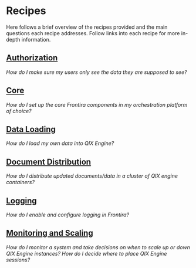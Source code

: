 # Recipes

Here follows a brief overview of the recipes provided and the main questions each recipe addresses.
Follow links into each recipe for more in-depth information.

## [Authorization](./authorization.md)

_How do I make sure my users only see the data they are supposed to see?_

## [Core](./core.md)

_How do I set up the core Frontira components in my orchestration platform of choice?_

## [Data Loading](./data-loading.md)

_How do I load my own data into QIX Engine?_

## [Document Distribution](./document-distribution.md)

_How do I distribute updated documents/data in a cluster of QIX engine containers?_

## [Logging](./logging.md)

_How do I enable and configure logging in Frontira?_

## [Monitoring and Scaling](./monitoring-and-scaling.md)

_How do I monitor a system and take decisions on when to scale up or down QIX Engine instances?_
_How do I decide where to place QIX Engine sessions?_
